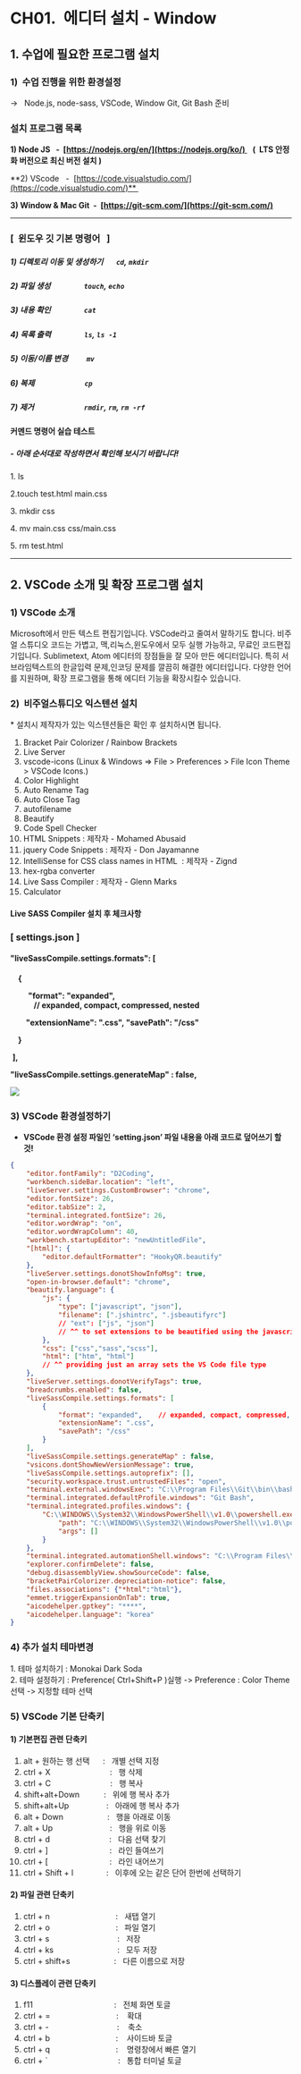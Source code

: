 # CH01.  에디터 설치 - Window



## 1. 수업에 필요한 프로그램 설치



### 1)  수업 진행을 위한 환경설정

→   Node.js, node-sass, VSCode, Window Git, Git Bash 준비

  

### 설치 프로그램 목록

  

**1) Node JS   -  [https://nodejs.org/en/](https://nodejs.org/ko/)    (  LTS 안정화 버전으로 최신 버전 설치 )**

**2) VScode   -  [https://code.visualstudio.com/](https://code.visualstudio.com/)** 

**3) Window & Mac Git  -  [https://git-scm.com/](https://git-scm.com/)**


  

---

  

### \[  윈도우 깃 기본 명령어   \]

  

##### 1) 디렉토리 이동 및 생성하기       `cd`, `mkdir`

##### 2) 파일 생성                  `touch`, `echo`

##### 3) 내용 확인                  `cat`

##### 4) 목록 출력                  `ls`, `ls -1`

##### 5) 이동/이름 변경          `mv`

##### 6) 복제                           `cp`

##### 7) 제거                           `rmdir`, `rm`, `rm -rf`

  

  

#### 커멘드 명령어 실습 테스트 

##### \- 아래 순서대로 작성하면서 확인해 보시기 바랍니다!

  

1\. ls 

2.touch test.html main.css 

3\. mkdir css 

4\. mv main.css css/main.css 

5\. rm test.html

  

---

  

## 2. VSCode 소개 및 확장 프로그램 설치

  

### 1) VSCode 소개

  

Microsoft에서 만든 텍스트 편집기입니다. VSCode라고 줄여서 말하기도 합니다. 비주얼 스튜디오 코드는 가볍고, 맥,리눅스,윈도우에서 모두 실행 가능하고, 무료인 코드편집기입니다. Sublimetext, Atom 에디터의 장점들을 잘 모아 만든 에디터입니다. 특히 서브라임텍스트의 한글입력 문제,인코딩 문제를 깔끔히 해결한 에디터입니다. 다양한 언어를 지원하며, 확장 프로그램을 통해 에디터 기능을 확장시킬수 있습니다.
  

  

### 2)  비주얼스튜디오 익스텐션 설치

  

\* 설치시 제작자가 있는 익스텐션들은 확인 후 설치하시면 됩니다.

  

1. Bracket Pair Colorizer / Rainbow Brackets
2. Live Server
3. vscode-icons (Linux & Windows => File > Preferences > File Icon Theme > VSCode Icons.)
4. Color Highlight
5. Auto Rename Tag
6. Auto Close Tag
7. autofilename
8. Beautify
9. Code Spell Checker
10. HTML Snippets : 제작자 - Mohamed Abusaid
11. jquery Code Snippets : 제작자 - Don Jayamanne
12. IntelliSense for CSS class names in HTML  : 제작자 - Zignd
13. hex-rgba converter
14. Live Sass Compiler : 제작자 - Glenn Marks
15. Calculator

  

  

#### Live SASS Compiler 설치 후 체크사항

  

### \[ settings.json \]

#### "liveSassCompile.settings.formats": \[

 **{**

   **"format": "expanded",  
   // expanded, compact, compressed, nested** 

  **"extensionName": ".css", "savePath": "/css"** 

 **}**

 **\],** 

**"liveSassCompile.settings.generateMap" : false,**

  



![](Files/image.png)  

  

  

### 3) VSCode 환경설정하기

  

- **VSCode 환경 설정 파일인 ‘setting.json’ 파일 내용을 아래 코드로 덮어쓰기 할 것!**

  

```json
{
    "editor.fontFamily": "D2Coding",
    "workbench.sideBar.location": "left",
    "liveServer.settings.CustomBrowser": "chrome",
    "editor.fontSize": 26,
    "editor.tabSize": 2,
    "terminal.integrated.fontSize": 26,
    "editor.wordWrap": "on",
    "editor.wordWrapColumn": 40,
    "workbench.startupEditor": "newUntitledFile",
    "[html]": {
        "editor.defaultFormatter": "HookyQR.beautify"
    },
    "liveServer.settings.donotShowInfoMsg": true,
    "open-in-browser.default": "chrome",
    "beautify.language": {
        "js": {
            "type": ["javascript", "json"],
            "filename": [".jshintrc", ".jsbeautifyrc"]
            // "ext": ["js", "json"]
            // ^^ to set extensions to be beautified using the javascript beautifier
        },
        "css": ["css","sass","scss"],
        "html": ["htm", "html"]
        // ^^ providing just an array sets the VS Code file type
    },
    "liveServer.settings.donotVerifyTags": true,
    "breadcrumbs.enabled": false,
    "liveSassCompile.settings.formats": [   
        {
            "format": "expanded",    // expanded, compact, compressed, nested
            "extensionName": ".css",
            "savePath": "/css"
        }
    ],
    "liveSassCompile.settings.generateMap" : false,
    "vsicons.dontShowNewVersionMessage": true,
    "liveSassCompile.settings.autoprefix": [],
    "security.workspace.trust.untrustedFiles": "open",
    "terminal.external.windowsExec": "C:\\Program Files\\Git\\bin\\bash.exe",
    "terminal.integrated.defaultProfile.windows": "Git Bash",
    "terminal.integrated.profiles.windows": {
        "C:\\WINDOWS\\System32\\WindowsPowerShell\\v1.0\\powershell.exe (migrated)": {
            "path": "C:\\WINDOWS\\System32\\WindowsPowerShell\\v1.0\\powershell.exe",
            "args": []
        }
    },
    "terminal.integrated.automationShell.windows": "C:\\Program Files\\Git\\bin\\bash.exe",
    "explorer.confirmDelete": false,
    "debug.disassemblyView.showSourceCode": false,
    "bracketPairColorizer.depreciation-notice": false,
    "files.associations": {"*html":"html"},
    "emmet.triggerExpansionOnTab": true,
    "aicodehelper.gptkey": "****",
    "aicodehelper.language": "korea"
}
```

  

  

  

### 4) 추가 설치 테마변경

1\. 테마 설치하기 : Monokai Dark Soda  
2\. 테마 설정하기 : Preference( Ctrl+Shift+P )실행 -> Preference : Color Theme 선택 -> 지정할 테마 선택  
  

  

### 5) VSCode 기본 단축키

#### 1) 기본편집 관련 단축키

1. alt + 원하는 행 선택      :   개별 선택 지정
2. ctrl + X                           :   행 삭제
3. ctrl + C                           :   행 복사
4. shift+alt+Down           :   위에 행 복사 추가
5. shift+alt+Up                 :   아래에 행 복사 추가
6. alt + Down                    :   행을 아래로 이동
7. alt + Up                          :   행을 위로 이동
8. ctrl + d                           :   다음 선택 찾기
9. ctrl + \]                            :   라인 들여쓰기
10. ctrl + \[                            :   라인 내어쓰기
11. ctrl + Shift + l               :   이후에 오는 같은 단어 한번에 선택하기

  

#### 2) 파일 관련 단축키

1. ctrl + n                              :   새탭 열기
2. ctrl + o                              :   파일 열기 
3. ctrl + s                               :   저장
4. ctrl + ks                             :   모두 저장
5. ctrl + shift+s                    :   다른 이름으로 저장

  

#### 3) 디스플레이 관련 단축키

1. f11                                     :   전체 화면 토글
2. ctrl + =                              :    확대
3. ctrl + -                               :    축소
4. ctrl + b                              :    사이드바 토글
5. ctrl + q                              :    명령창에서 빠른 열기
6. ctrl + \`                                :   통합 터미널 토글
